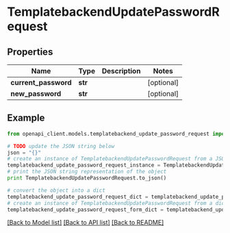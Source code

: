# TemplatebackendUpdatePasswordRequest


## Properties
Name | Type | Description | Notes
------------ | ------------- | ------------- | -------------
**current_password** | **str** |  | [optional] 
**new_password** | **str** |  | [optional] 

## Example

```python
from openapi_client.models.templatebackend_update_password_request import TemplatebackendUpdatePasswordRequest

# TODO update the JSON string below
json = "{}"
# create an instance of TemplatebackendUpdatePasswordRequest from a JSON string
templatebackend_update_password_request_instance = TemplatebackendUpdatePasswordRequest.from_json(json)
# print the JSON string representation of the object
print TemplatebackendUpdatePasswordRequest.to_json()

# convert the object into a dict
templatebackend_update_password_request_dict = templatebackend_update_password_request_instance.to_dict()
# create an instance of TemplatebackendUpdatePasswordRequest from a dict
templatebackend_update_password_request_form_dict = templatebackend_update_password_request.from_dict(templatebackend_update_password_request_dict)
```
[[Back to Model list]](../README.md#documentation-for-models) [[Back to API list]](../README.md#documentation-for-api-endpoints) [[Back to README]](../README.md)


